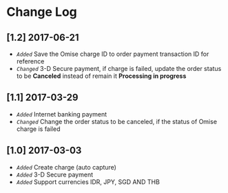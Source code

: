 # Change Log

## [1.2] 2017-06-21
- *`Added`* Save the Omise charge ID to order payment transaction ID for reference
- *`Changed`* 3-D Secure payment, if charge is failed, update the order status to be **Canceled** instead of remain it **Processing in progress**

## [1.1] 2017-03-29
- *`Added`* Internet banking payment
- *`Changed`* Change the order status to be canceled, if the status of Omise charge is failed

## [1.0] 2017-03-03
- *`Added`* Create charge (auto capture)
- *`Added`* 3-D Secure payment
- *`Added`* Support currencies IDR, JPY, SGD AND THB